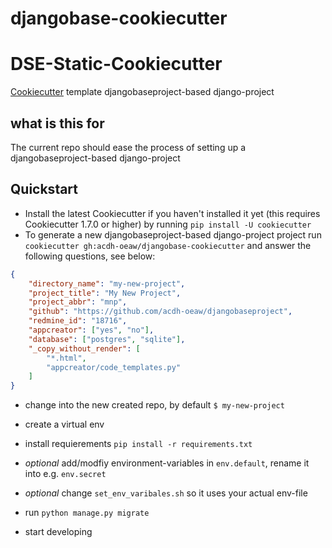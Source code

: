 # djangobase-cookiecutter

# DSE-Static-Cookiecutter

[Cookiecutter](https://github.com/cookiecutter/cookiecutter) template djangobaseproject-based django-project

## what is this for

The current repo should ease the process of setting up a djangobaseproject-based django-project

## Quickstart
* Install the latest Cookiecutter if you haven't installed it yet (this requires Cookiecutter 1.7.0 or higher) by running `pip install -U cookiecutter`
* To generate a new djangobaseproject-based django-project project run `cookiecutter gh:acdh-oeaw/djangobase-cookiecutter` and answer the following questions, see below:

```json
{
    "directory_name": "my-new-project",
    "project_title": "My New Project",
    "project_abbr": "mnp",
    "github": "https://github.com/acdh-oeaw/djangobaseproject",
    "redmine_id": "18716",
    "appcreator": ["yes", "no"],
    "database": ["postgres", "sqlite"],
    "_copy_without_render": [
        "*.html",
        "appcreator/code_templates.py"
    ]
}
```
* change into the new created repo, by default `$ my-new-project`
* create a virtual env
* install requierements `pip install -r requirements.txt`
* *optional* add/modfiy environment-variables in `env.default`, rename it into e.g. `env.secret`
* *optional* change `set_env_varibales.sh` so it uses your actual env-file

* run `python manage.py migrate`
* start developing
